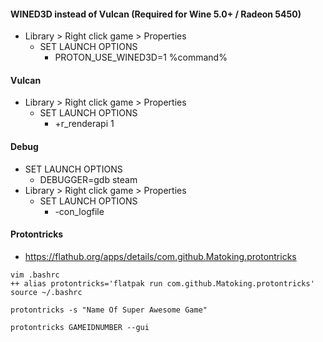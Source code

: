 #### WINED3D instead of Vulcan (Required for Wine 5.0+ / Radeon 5450)
- Library > Right click game > Properties
    - SET LAUNCH OPTIONS
        - PROTON_USE_WINED3D=1 %command%

#### Vulcan
- Library > Right click game > Properties
    - SET LAUNCH OPTIONS
        - +r_renderapi 1

#### Debug
- SET LAUNCH OPTIONS
    - DEBUGGER=gdb steam
- Library > Right click game > Properties
    - SET LAUNCH OPTIONS
        - -con_logfile

#### Protontricks
- https://flathub.org/apps/details/com.github.Matoking.protontricks
```
vim .bashrc
++ alias protontricks='flatpak run com.github.Matoking.protontricks'
source ~/.bashrc
```
```
protontricks -s "Name Of Super Awesome Game"
```
```
protontricks GAMEIDNUMBER --gui
```
